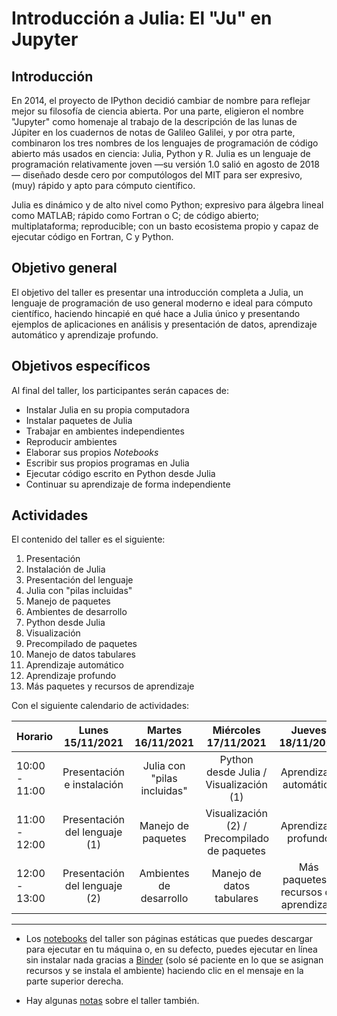 # Introducción a Julia: El "Ju" en Jupyter

## Introducción

En 2014, el proyecto de IPython decidió cambiar de nombre para reflejar mejor su filosofía de ciencia abierta. Por una parte, eligieron el nombre "Jupyter" como homenaje al trabajo de la descripción de las lunas de Júpiter en los cuadernos de notas de Galileo Galilei, y por otra parte, combinaron los tres nombres de los lenguajes de programación de código abierto más usados en ciencia: Julia, Python y R. Julia es un lenguaje de programación relativamente joven &mdash;su versión 1.0 salió en agosto de 2018&mdash; diseñado desde cero por computólogos del MIT para ser expresivo, (muy) rápido y apto para cómputo científico.

Julia es dinámico y de alto nivel como Python; expresivo para álgebra lineal como MATLAB; rápido como Fortran o C; de código abierto; multiplataforma; reproducible; con un basto ecosistema propio y capaz de ejecutar código en Fortran, C y Python.

## Objetivo general

El objetivo del taller es presentar una introducción completa a Julia, un lenguaje de programación de uso general moderno e ideal para cómputo científico, haciendo hincapié en qué hace a Julia único y presentando ejemplos de aplicaciones en análisis y presentación de datos, aprendizaje automático y aprendizaje profundo.
   
## Objetivos específicos

Al final del taller, los participantes serán capaces de:

- Instalar Julia en su propia computadora
- Instalar paquetes de Julia
- Trabajar en ambientes independientes
- Reproducir ambientes
- Elaborar sus propios *Notebooks*
- Escribir sus propios programas en Julia
- Ejecutar código escrito en Python desde Julia
- Continuar su aprendizaje de forma independiente

## Actividades

El contenido del taller es el siguiente:

1. Presentación
2. Instalación de Julia
3. Presentación del lenguaje
4. Julia con "pilas incluidas" 
5. Manejo de paquetes
6. Ambientes de desarrollo
7. Python desde Julia
8. Visualización
9. Precompilado de paquetes
11. Manejo de datos tabulares
12. Aprendizaje automático
13. Aprendizaje profundo
14. Más paquetes y recursos de aprendizaje

Con el siguiente calendario de actividades:

| **Horario**  | **Lunes** 15/11/2021          | **Martes** 16/11/2021       | **Miércoles** 17/11/2021                     | **Jueves** 18/11/2021               | 
|--------------|:-----------------------------:|:---------------------------:|:--------------------------------------------:|:-----------------------------------:|
|10:00 - 11:00 | Presentación e instalación    | Julia con "pilas incluidas" | Python desde Julia / Visualización (1)       | Aprendizaje automático              |      
|11:00 - 12:00 | Presentación del lenguaje (1) | Manejo de paquetes          | Visualización (2) / Precompilado de paquetes | Aprendizaje profundo                |               
|12:00 - 13:00 | Presentación del lenguaje (2) | Ambientes de desarrollo     | Manejo de datos tabulares                    | Más paquetes y recursos de aprendizaje | 

---

- Los [notebooks](./notebooks/Contenido.md) del taller son páginas estáticas que puedes descargar para ejecutar en tu máquina o, en su defecto, puedes ejecutar en línea sin instalar nada gracias a [Binder](https://mybinder.org/) (solo sé paciente en lo que se asignan recursos y se instala el ambiente) haciendo clic en el mensaje en la parte superior derecha.

- Hay algunas [notas](./notes/README.md) sobre el taller también.
